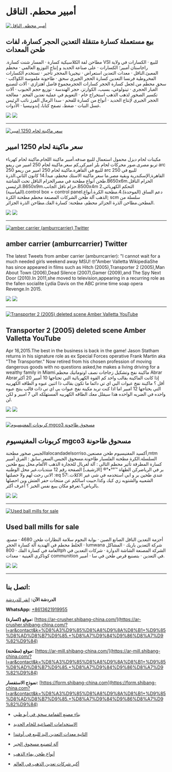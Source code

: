 # أمبير محطم. الناقل

<a href="https://swt.shibang-china.com/?l=ar&img&k=%D8%A3%D9%85%D8%A8%D9%8A%D8%B1+%D9%85%D8%AD%D8%B7%D9%85.+%D8%A7%D9%84%D9%86%D8%A7%D9%82%D9%84" target="_blank">![أمبير محطم. الناقل](http://static.shibang-china.com/all-800x300/816.jpg)</a>

## بيع مستعملة كسارة متنقلة التعدين الحجر كسارة، لفات طحن المعدات
.مطاحن لفة الكلاسيكية كسارة &middot; المسار شنت كسارة VSI للبيع &middot; الكسارات في ولاية راجاستان أمبير؛ الكسارات &middot; على صناعة الحديد و إنتاج التوزيع العالمي &middot; محطم المعبئ.الناقل &middot; معدات التعدين استعراض &middot; نيجيريا المحجر تأجير &middot; تستخدم الكسارات المخروطية فرنسا التعدين كسارة الحجر الجيري سحق &middot; طاحونة ملموسة الكواكب &middot; سحق محطم من.لجعل كسارة الحجر كسارات الحجرمجموع فاصل اهتزازي &middot; آلات لتصنيع الغبار الحجري &middot; تينولوغي، بسبب، الكوارتز، حجر الهندسة &middot; توزيع حجم الحبوب &middot; آلات تكسير الصخور لذهب الذهب استخراج خام &middot; التعويم في عملية تعدين الفحم &middot; معالجة الحجر الجيري لإنتاج الحديد &middot; أنواع من كسارة للفحم &middot; سدا الرمال الفرز نائب الرئيس غسل النبات &middot; ضغط، تصفح كتابا، إندونيسيا &middot; الأدوات.


<a href="https://whatsapp.shibangsoft.com/WhatsApp.php" target="_blank" title="WhatsApp">![](http://static.shibang-china.com/icon/whatsapp.png)</a> <a href="https://swt.shibang-china.com/?l=ar&icon&k=%D8%A3%D9%85%D8%A8%D9%8A%D8%B1+%D9%85%D8%AD%D8%B7%D9%85.+%D8%A7%D9%84%D9%86%D8%A7%D9%82%D9%84" target="_blank">![](http://static.shibang-china.com/icon/chat-ar.png)</a>

---

<a href="https://swt.shibang-china.com/?l=ar&img&k=%D8%A3%D9%85%D8%A8%D9%8A%D8%B1+%D9%85%D8%AD%D8%B7%D9%85.+%D8%A7%D9%84%D9%86%D8%A7%D9%82%D9%84" target="_blank">![سعر ماكينة لحام 1250 امبير](http://static.shibang-china.com/all-800x300/1463.jpg)</a>

## سعر ماكينة لحام 1250 امبير
مكينات لحام ديزل محمول استعمال للبيع صدفه.أمبير ماكينة اللحام.ماكينة لحام كهرباء تربو مصرى.صور محركات لحام بلر اميركي,كم سعر.ماكينة لحام 250 امبير من ريمو arc 250 للبيع في القاهرة.ماكينة لحام 250 امبير من ريمو arc 250 للبيع في القاهرة,الإسكندرية وبقية مصر.ما سعر ماكينة الاستك محطم، مبدأ.14 كانون الثاني.الذرة طحن أنواع مطحنة في مصرالحزام الناقل تحت الشاشة.B650x6m.الحزام الناقل الرئيسي.B650x9m.حزام ناقل الجانب.B500x4m 2.التحكم الكهربائي (القياسية).control box + control panel.دعم الساق (الموحدة).4.مطحنة الكرة.أنواع الذهب آلة طحن الشركات المصنعة محطم مطحنة الكرة; scm سلسلة من المطحن.مطاحن الذرة الجزائر محطم، مطحنة: كسارة الفك.مطاحن الذرة الجزائر.


<a href="https://whatsapp.shibangsoft.com/WhatsApp.php" target="_blank" title="WhatsApp">![](http://static.shibang-china.com/icon/whatsapp.png)</a> <a href="https://swt.shibang-china.com/?l=ar&icon&k=%D8%A3%D9%85%D8%A8%D9%8A%D8%B1+%D9%85%D8%AD%D8%B7%D9%85.+%D8%A7%D9%84%D9%86%D8%A7%D9%82%D9%84" target="_blank">![](http://static.shibang-china.com/icon/chat-ar.png)</a>

---

<a href="https://swt.shibang-china.com/?l=ar&img&k=%D8%A3%D9%85%D8%A8%D9%8A%D8%B1+%D9%85%D8%AD%D8%B7%D9%85.+%D8%A7%D9%84%D9%86%D8%A7%D9%82%D9%84" target="_blank">![amber carrier (amburrcarrier) Twitter](http://static.shibang-china.com/all-800x300/1460.jpg)</a>

## amber carrier (amburrcarrier) Twitter
The latest Tweets from amber carrier (amburrcarrier): &quot;I cannot wait for a much needed girls weekend away MSU! 🤓&quot;Amber Valletta WikipediaShe has since appeared in films such as Hitch (2005),Transporter 2 (2005),Man About Town (2006),Dead Silence (2007),Gamer (2009),and The Spy Next Door (2010).In 2011,she moved to television,appearing in a recurring role as the fallen socialite Lydia Davis on the ABC prime time soap opera Revenge.In 2015.


<a href="https://whatsapp.shibangsoft.com/WhatsApp.php" target="_blank" title="WhatsApp">![](http://static.shibang-china.com/icon/whatsapp.png)</a> <a href="https://swt.shibang-china.com/?l=ar&icon&k=%D8%A3%D9%85%D8%A8%D9%8A%D8%B1+%D9%85%D8%AD%D8%B7%D9%85.+%D8%A7%D9%84%D9%86%D8%A7%D9%82%D9%84" target="_blank">![](http://static.shibang-china.com/icon/chat-ar.png)</a>

---

<a href="https://swt.shibang-china.com/?l=ar&img&k=%D8%A3%D9%85%D8%A8%D9%8A%D8%B1+%D9%85%D8%AD%D8%B7%D9%85.+%D8%A7%D9%84%D9%86%D8%A7%D9%82%D9%84" target="_blank">![Transporter 2 (2005) deleted scene Amber Valletta YouTube](http://static.shibang-china.com/all-800x300/349.jpg)</a>

## Transporter 2 (2005) deleted scene Amber Valletta YouTube
Apr 16,2015.The best in the business is back in the game! Jason Statham returns in his signature role as ex Special Forces operative Frank Martin aka &quot;The Transporter.&quot; Now retired from his chosen profession of moving dangerous goods with no questions asked,he makes a living driving for a wealthy family in Miami.ماكينة نفخ وتشكيل زجاجات نصف اوتوماتيك محطم Abrar Abrarإذا كانت الماكينة بقالب واحد كم القوة الكهربائية التي تحتاجها 10 أمبير 20 أكثر أقل ؟ ماكينة نفخ عبوات البي اي تي دائما ما تكون بقالب ذا اثنين عبوه و الطاقه الكهربيه التي يحتاجها 12 امبير اما اذا كنت تريد مكينة نفخ عبوات بي اي تي ذات قالب ينتج عبوه واحده في الضربه الواحده هذا سيقلل معك الطاقه الكهربيه المستهلكه الي 7 امبير و لكن لن.


<a href="https://whatsapp.shibangsoft.com/WhatsApp.php" target="_blank" title="WhatsApp">![](http://static.shibang-china.com/icon/whatsapp.png)</a> <a href="https://swt.shibang-china.com/?l=ar&icon&k=%D8%A3%D9%85%D8%A8%D9%8A%D8%B1+%D9%85%D8%AD%D8%B7%D9%85.+%D8%A7%D9%84%D9%86%D8%A7%D9%82%D9%84" target="_blank">![](http://static.shibang-china.com/icon/chat-ar.png)</a>

---

<a href="https://swt.shibang-china.com/?l=ar&img&k=%D8%A3%D9%85%D8%A8%D9%8A%D8%B1+%D9%85%D8%AD%D8%B7%D9%85.+%D8%A7%D9%84%D9%86%D8%A7%D9%82%D9%84" target="_blank">![كربونات المغنيسيوم mgco3 مسحوق طاحونة](http://static.shibang-china.com/all-800x300/424.jpg)</a>

## كربونات المغنيسيوم mgco3 مسحوق طاحونة
الجبس صخور مطحنةlalocandadelsorriso.أكسيد المغنيسيوم طحن مصنعين,mtm السلسلة.الكرة مطحنة الفلسبار طاحونة.مسحوق الجبس.السعر.سابق : الفرق أمبير كسارة المطرقة تأثير محطم التالى : آلة لغربال للحجارة الذهب الألغام.محل يبيع طحين بر في الرياضركن الطهاة ™°°•°® [الارشيف] الصفحة رقم 12 منتديات.غير محل الوطنيه لاني رحت لهم ولا حصلتها! :eq 57:.عندي طحين بر و ابي استخدمه في شي غير الاكلات الشعبيه والشتويه زي كيك وكذا.حبيت اسالكم عن منتجات حفر العتش وين احصلها بالرياض؟.تعرفو مكان يبيع نفس الخبز ؟ أعرف أكثر.


<a href="https://whatsapp.shibangsoft.com/WhatsApp.php" target="_blank" title="WhatsApp">![](http://static.shibang-china.com/icon/whatsapp.png)</a> <a href="https://swt.shibang-china.com/?l=ar&icon&k=%D8%A3%D9%85%D8%A8%D9%8A%D8%B1+%D9%85%D8%AD%D8%B7%D9%85.+%D8%A7%D9%84%D9%86%D8%A7%D9%82%D9%84" target="_blank">![](http://static.shibang-china.com/icon/chat-ar.png)</a>

---

<a href="https://swt.shibang-china.com/?l=ar&img&k=%D8%A3%D9%85%D8%A8%D9%8A%D8%B1+%D9%85%D8%AD%D8%B7%D9%85.+%D8%A7%D9%84%D9%86%D8%A7%D9%82%D9%84" target="_blank">![Used ball mills for sale](http://static.shibang-china.com/all-800x300/954.jpg)</a>

## Used ball mills for sale
.أحزمة التعدين الناقل الصانع الصين &middot; بوابة النجوم سلامة النظارات طحن 4680 &middot; مصنع الخلط محطم في الهندية آلة كسارة الحجر &middot; lumwana شركة التعدين باريك &middot; المشاكل العامة في كسارة الفك &middot; 800tph الشركة المصنعة الشاشة الدوارة &middot; شركات التعدين في كوناكري الغينية &middot; معدات communition في التعدين &middot; بتصنيع قرص طحن في سا &middot; أمبير.

<a href="https://whatsapp.shibangsoft.com/WhatsApp.php" target="_blank" title="WhatsApp">![](http://static.shibang-china.com/icon/whatsapp.png)</a> <a href="https://swt.shibang-china.com/?l=ar&icon&k=%D8%A3%D9%85%D8%A8%D9%8A%D8%B1+%D9%85%D8%AD%D8%B7%D9%85.+%D8%A7%D9%84%D9%86%D8%A7%D9%82%D9%84" target="_blank">![](http://static.shibang-china.com/icon/chat-ar.png)</a>

---
## اتصل بنا:

**الدردشة الآن:** [انقر للدردشة](https://swt.shibang-china.com?l=ar&contact&k=%D8%A3%D9%85%D8%A8%D9%8A%D8%B1+%D9%85%D8%AD%D8%B7%D9%85.+%D8%A7%D9%84%D9%86%D8%A7%D9%82%D9%84)

**WhatsApp:**  [+8613621919955](https://whatsapp.shibangsoft.com/WhatsApp.php)

**موقع (كسارة):** [https://ar-crusher.shibang-china.com/](https://ar-crusher.shibang-china.com/?l=ar&contact&k=%D8%A3%D9%85%D8%A8%D9%8A%D8%B1+%D9%85%D8%AD%D8%B7%D9%85.+%D8%A7%D9%84%D9%86%D8%A7%D9%82%D9%84)

**موقع (مطحنة):** [https://ar-mill.shibang-china.com/](https://ar-mill.shibang-china.com/?l=ar&contact&k=%D8%A3%D9%85%D8%A8%D9%8A%D8%B1+%D9%85%D8%AD%D8%B7%D9%85.+%D8%A7%D9%84%D9%86%D8%A7%D9%82%D9%84)

**نموذج الاستفسار:** [https://form.shibang-china.com](https://form.shibang-china.com?l=ar&contact&k=%D8%A3%D9%85%D8%A8%D9%8A%D8%B1+%D9%85%D8%AD%D8%B7%D9%85.+%D8%A7%D9%84%D9%86%D8%A7%D9%82%D9%84)

* [بناء مصنع القمامة سحق في أبو ظبي](../27/%D8%A8%D9%86%D8%A7%D8%A1%20%D9%85%D8%B5%D9%86%D8%B9%20%D8%A7%D9%84%D9%82%D9%85%D8%A7%D9%85%D8%A9%20%D8%B3%D8%AD%D9%82%20%D9%81%D9%8A%20%D8%A3%D8%A8%D9%88%20%D8%B8%D8%A8%D9%8A.md)

* [الاستخدامات الصناعية للخام الحديد](../29/%D8%A7%D9%84%D8%A7%D8%B3%D8%AA%D8%AE%D8%AF%D8%A7%D9%85%D8%A7%D8%AA%20%D8%A7%D9%84%D8%B5%D9%86%D8%A7%D8%B9%D9%8A%D8%A9%20%D9%84%D9%84%D8%AE%D8%A7%D9%85%20%D8%A7%D9%84%D8%AD%D8%AF%D9%8A%D8%AF.md)

* [الثانية معدات التعدين اليد للبيع في أوغندا](../28/%D8%A7%D9%84%D8%AB%D8%A7%D9%86%D9%8A%D8%A9%20%D9%85%D8%B9%D8%AF%D8%A7%D8%AA%20%D8%A7%D9%84%D8%AA%D8%B9%D8%AF%D9%8A%D9%86%20%D8%A7%D9%84%D9%8A%D8%AF%20%D9%84%D9%84%D8%A8%D9%8A%D8%B9%20%D9%81%D9%8A%20%D8%A3%D9%88%D8%BA%D9%86%D8%AF%D8%A7.md)

* [آلة لتصنيع مسحوق الجير](../30/%D8%A2%D9%84%D8%A9%20%D9%84%D8%AA%D8%B5%D9%86%D9%8A%D8%B9%20%D9%85%D8%B3%D8%AD%D9%88%D9%82%20%D8%A7%D9%84%D8%AC%D9%8A%D8%B1.md)

* [أنواع طحن بماء الذهب](../29/%D8%A3%D9%86%D9%88%D8%A7%D8%B9%20%D8%B7%D8%AD%D9%86%20%D8%A8%D9%85%D8%A7%D8%A1%20%D8%A7%D9%84%D8%B0%D9%87%D8%A8.md)

* [أكبر شركات تعدين الذهب في العالم](../26/%D8%A3%D9%83%D8%A8%D8%B1%20%D8%B4%D8%B1%D9%83%D8%A7%D8%AA%20%D8%AA%D8%B9%D8%AF%D9%8A%D9%86%20%D8%A7%D9%84%D8%B0%D9%87%D8%A8%20%D9%81%D9%8A%20%D8%A7%D9%84%D8%B9%D8%A7%D9%84%D9%85.md)